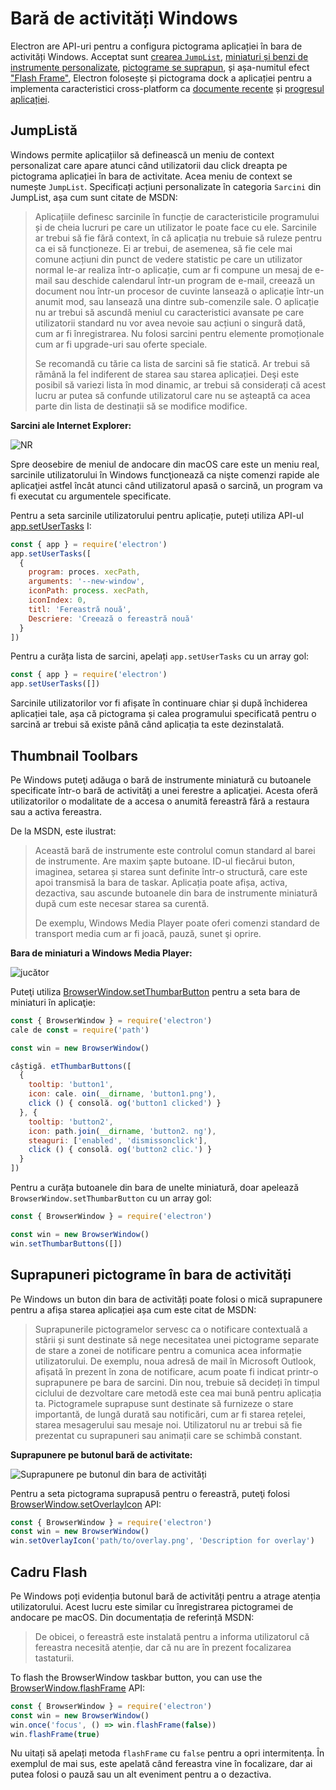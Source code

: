 # Bară de activități Windows

Electron are API-uri pentru a configura pictograma aplicației în bara de activități Windows. Acceptat sunt [crearea `JumpList`](#jumplist), [miniaturi și benzi de instrumente personalizate](#thumbnail-toolbars), [pictograme se suprapun](#icon-overlays-in-taskbar), și așa-numitul efect ["Flash Frame"](#flash-frame), Electron folosește și pictograma dock a aplicației pentru a implementa caracteristici cross-platform ca [documente recente](./recent-documents.md) și [progresul aplicației](./progress-bar.md).

## JumpListă

Windows permite aplicațiilor să definească un meniu de context personalizat care apare atunci când utilizatorii dau click dreapta pe pictograma aplicației în bara de activitate. Acea meniu de context se numește `JumpList`. Specificați acțiuni personalizate în categoria `Sarcini` din JumpList, așa cum sunt citate de MSDN:

> Aplicațiile definesc sarcinile în funcție de caracteristicile programului și de cheia lucruri pe care un utilizator le poate face cu ele. Sarcinile ar trebui să fie fără context, în că aplicația nu trebuie să ruleze pentru ca ei să funcționeze. Ei ar trebui, de asemenea, să fie cele mai comune acțiuni din punct de vedere statistic pe care un utilizator normal le-ar realiza într-o aplicație, cum ar fi compune un mesaj de e-mail sau deschide calendarul într-un program de e-mail, creează un document nou într-un procesor de cuvinte lansează o aplicație într-un anumit mod, sau lansează una dintre sub-comenzile sale. O aplicație nu ar trebui să ascundă meniul cu caracteristici avansate pe care utilizatorii standard nu vor avea nevoie sau acțiuni o singură dată, cum ar fi înregistrarea. Nu folosi sarcini pentru elemente promoționale cum ar fi upgrade-uri sau oferte speciale.
> 
> Se recomandă cu tărie ca lista de sarcini să fie statică. Ar trebui să rămână la fel indiferent de starea sau starea aplicației. Deşi este posibil să variezi lista în mod dinamic, ar trebui să considerați că acest lucru ar putea să confunde utilizatorul care nu se așteaptă ca acea parte din lista de destinații să se modifice modifice.

__Sarcini ale Internet Explorer:__

![NR](https://i-msdn.sec.s-msft.com/dynimg/IC420539.png)

Spre deosebire de meniul de andocare din macOS care este un meniu real, sarcinile utilizatorului în Windows funcţionează ca nişte comenzi rapide ale aplicaţiei astfel încât atunci când utilizatorul apasă o sarcină, un program va fi executat cu argumentele specificate.

Pentru a seta sarcinile utilizatorului pentru aplicație, puteți utiliza API-ul [app.setUserTasks](../api/app.md#appsetusertaskstasks-windows) I:

```javascript
const { app } = require('electron')
app.setUserTasks([
  {
    program: proces. xecPath,
    arguments: '--new-window',
    iconPath: process. xecPath,
    iconIndex: 0,
    titl: 'Fereastră nouă',
    Descriere: 'Creează o fereastră nouă'
  }
])
```

Pentru a curăța lista de sarcini, apelați `app.setUserTasks` cu un array gol:

```javascript
const { app } = require('electron')
app.setUserTasks([])
```

Sarcinile utilizatorilor vor fi afișate în continuare chiar și după închiderea aplicației tale, așa că pictograma și calea programului specificată pentru o sarcină ar trebui să existe până când aplicația ta este dezinstalată.


## Thumbnail Toolbars

Pe Windows puteţi adăuga o bară de instrumente miniatură cu butoanele specificate într-o bară de activităţi a unei ferestre a aplicaţiei. Acesta oferă utilizatorilor o modalitate de a accesa o anumită fereastră fără a restaura sau a activa fereastra.

De la MSDN, este ilustrat:

> Această bară de instrumente este controlul comun standard al barei de instrumente. Are maxim şapte butoane. ID-ul fiecărui buton, imaginea, setarea și starea sunt definite într-o structură, care este apoi transmisă la bara de taskar. Aplicația poate afișa, activa, dezactiva, sau ascunde butoanele din bara de instrumente miniatură după cum este necesar starea sa curentă.
> 
> De exemplu, Windows Media Player poate oferi comenzi standard de transport media cum ar fi joacă, pauză, sunet şi oprire.

__Bara de miniaturi a Windows Media Player:__

![jucător](https://i-msdn.sec.s-msft.com/dynimg/IC420540.png)

Puteţi utiliza [BrowserWindow.setThumbarButton](../api/browser-window.md#winsetthumbarbuttonsbuttons-windows) pentru a seta bara de miniaturi în aplicaţie:

```javascript
const { BrowserWindow } = require('electron')
cale de const = require('path')

const win = new BrowserWindow()

câștigă. etThumbarButtons([
  {
    tooltip: 'button1',
    icon: cale. oin(__dirname, 'button1.png'),
    click () { consolă. og('button1 clicked') }
  }, {
    tooltip: 'button2',
    icon: path.join(__dirname, 'button2. ng'),
    steaguri: ['enabled', 'dismissonclick'],
    click () { consolă. og('button2 clic.') }
  }
])
```

Pentru a curăța butoanele din bara de unelte miniatură, doar apelează `BrowserWindow.setThumbarButton` cu un array gol:

```javascript
const { BrowserWindow } = require('electron')

const win = new BrowserWindow()
win.setThumbarButtons([])
```


## Suprapuneri pictograme în bara de activități

Pe Windows un buton din bara de activități poate folosi o mică suprapunere pentru a afișa starea aplicației așa cum este citat de MSDN:

> Suprapunerile pictogramelor servesc ca o notificare contextuală a stării și sunt destinate să nege necesitatea unei pictograme separate de stare a zonei de notificare pentru a comunica acea informație utilizatorului. De exemplu, noua adresă de mail în Microsoft Outlook, afișată în prezent în zona de notificare, acum poate fi indicat printr-o suprapunere pe bara de sarcini. Din nou, trebuie să decideți în timpul ciclului de dezvoltare care metodă este cea mai bună pentru aplicația ta. Pictogramele suprapuse sunt destinate să furnizeze o stare importantă, de lungă durată sau notificări, cum ar fi starea rețelei, starea mesagerului sau mesaje noi. Utilizatorul nu ar trebui să fie prezentat cu suprapuneri sau animații care se schimbă constant.

__Suprapunere pe butonul bară de activitate:__

![Suprapunere pe butonul din bara de activități](https://i-msdn.sec.s-msft.com/dynimg/IC420441.png)

Pentru a seta pictograma suprapusă pentru o fereastră, puteţi folosi [BrowserWindow.setOverlayIcon](../api/browser-window.md#winsetoverlayiconoverlay-description-windows) API:

```javascript
const { BrowserWindow } = require('electron')
const win = new BrowserWindow()
win.setOverlayIcon('path/to/overlay.png', 'Description for overlay')
```


## Cadru Flash

Pe Windows poți evidenția butonul bară de activități pentru a atrage atenția utilizatorului. Acest lucru este similar cu înregistrarea pictogramei de andocare pe macOS. Din documentația de referință MSDN:

> De obicei, o fereastră este instalată pentru a informa utilizatorul că fereastra necesită atenție, dar că nu are în prezent focalizarea tastaturii.

To flash the BrowserWindow taskbar button, you can use the [BrowserWindow.flashFrame](../api/browser-window.md#winflashframeflag) API:

```javascript
const { BrowserWindow } = require('electron')
const win = new BrowserWindow()
win.once('focus', () => win.flashFrame(false))
win.flashFrame(true)
```

Nu uitați să apelați metoda `flashFrame` cu `false` pentru a opri intermitența. În exemplul de mai sus, este apelată când fereastra vine în focalizare, dar ai putea folosi o pauză sau un alt eveniment pentru a o dezactiva.
